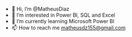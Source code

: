 - 👋 Hi, I’m @MatheusDiaz
- 👀 I’m interested in Power BI, SQL and Excel
- 🌱 I’m currently learning Microsoft Power BI
- 📫 How to reach me matheusdz155@gmail.com 

<!---
MatheusDiazz/MatheusDiazz is a ✨ special ✨ repository because its `README.md` (this file) appears on your GitHub profile.
You can click the Preview link to take a look at your changes.
--->

